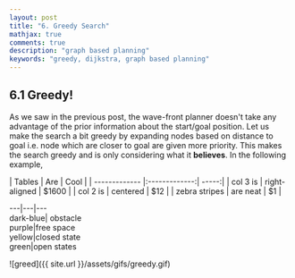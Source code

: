 ```yaml
---
layout: post
title: "6. Greedy Search"
mathjax: true
comments: true
description: "graph based planning"
keywords: "greedy, dijkstra, graph based planning"
---  
```


## 6.1 Greedy!
As we saw in the previous post, the wave-front planner doesn't take any advantage of the prior information about the start/goal position. Let us make the search a bit greedy by expanding nodes based on distance to goal i.e. node which are closer to goal are given more priority. This makes the search greedy and is only considering what it **believes**. In the following example,    
<div class="divider"></div>
| Tables        | Are           | Cool  |
| ------------- |:-------------:| -----:|
| col 3 is      | right-aligned | $1600 |
| col 2 is      | centered      |   $12 |
| zebra stripes | are neat      |    $1 |  


---|---|---  
dark-blue| obstacle   
purple|free space  
yellow|closed state  
green|open states  
 <div class="divider"></div>
![greed]({{ site.url }}/assets/gifs/greedy.gif)
